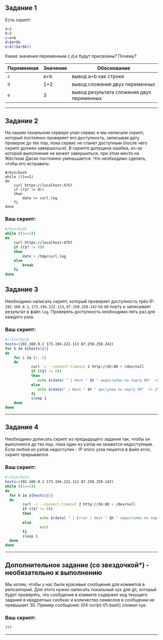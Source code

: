 ## Задание 1

Есть скрипт:
```bash
a=1
b=2
c=a+b
d=$a+$b
e=$(($a+$b))
```

Какие значения переменным c,d,e будут присвоены? Почему?

| Переменная  | Значение | Обоснование |
| ------------- | ------------- | ------------- |
| `c`  | a+b  | вывод a+b как строки |
| `d`  | 1+2  | вывод сложения двух переменных |
| `e`  | 3    | вывод результата сложения двух переменных |

----

## Задание 2

На нашем локальном сервере упал сервис и мы написали скрипт, который постоянно проверяет его доступность, записывая дату проверок до тех пор, пока сервис не станет доступным (после чего скрипт должен завершиться). В скрипте допущена ошибка, из-за которой выполнение не может завершиться, при этом место на Жёстком Диске постоянно уменьшается. Что необходимо сделать, чтобы его исправить:
```
#/bin/bash
while ((1==1)
do
	curl https://localhost:4757
	if (($? != 0))
	then
		date >> curl.log
	fi
done
```

### Ваш скрипт:
```bash
#/bin/bash
while ((1==1))
do
	curl https://localhost:4757
	if (($? != 0))
	then
		date > /tmp/curl.log
	else
	  	break
	fi
done
```

## Задание 3

Необходимо написать скрипт, который проверяет доступность трёх IP: `192.168.0.1`, `173.194.222.113`, `87.250.250.242` по `80` порту и записывает результат в файл `log`. Проверять доступность необходимо пять раз для каждого узла.

### Ваш скрипт:
```bash
#!/bin/bash
hosts=(192.168.0.1 173.194.222.113 87.250.250.242)
for h in ${hosts[@]}
do
    for i in {1..5}
    do
            curl -s --connect-timeout 2 http://$h:80 > /dev/null
            if (($? != 0))
            then
               echo $(date) " | Host " $h " недоступен по порту 80"  >> /tmp/net.log
            else
               echo $(date)" | Host " $h " доступен по порту 80"  >> /tmp/net.log
            fi
            sleep 1
    done
done
```

---
## Задание 4

Необходимо дописать скрипт из предыдущего задания так, чтобы он выполнялся до тех пор, пока один из узлов не окажется недоступным. Если любой из узлов недоступен - IP этого узла пишется в файл error, скрипт прерывается.

### Ваш скрипт:
```bash
#!/bin/bash
hosts=(192.168.0.1 173.194.222.113 87.250.250.242)
while ((1==1))
do
  for h in ${hosts[@]}
  do
        curl -s --connect-timeout 2 http://$h:80 > /dev/null
        if (($? != 0))
        then
                echo $(date) " | Error | Host " $h " недоступен по порту 80"  >> /tmp/net_other.log
        else
                exit
        fi
        sleep 1
  done
done
```
  
---

## Дополнительное задание (со звездочкой*) - необязательно к выполнению

Мы хотим, чтобы у нас были красивые сообщения для коммитов в репозиторий. Для этого нужно написать локальный хук для git, который будет проверять, что сообщение в коммите содержит код текущего задания в квадратных скобках и количество символов в сообщении не превышает 30. Пример сообщения: \[04-script-01-bash\] сломал хук.

### Ваш скрипт:
```bash
???
```

----
